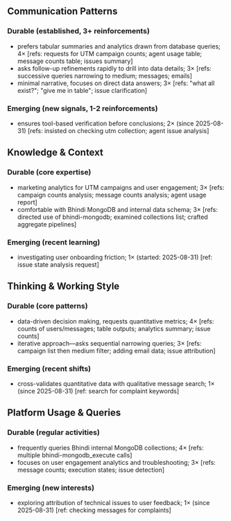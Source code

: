 ## Communication Patterns
### Durable (established, 3+ reinforcements)
- prefers tabular summaries and analytics drawn from database queries; 4× [refs: requests for UTM campaign counts; agent usage table; message counts table; issues summary]
- asks follow-up refinements rapidly to drill into data details; 3× [refs: successive queries narrowing to medium; messages; emails]
- minimal narrative, focuses on direct data answers; 3× [refs: "what all exist?"; "give me in table"; issue clarification]

### Emerging (new signals, 1-2 reinforcements)
- ensures tool-based verification before conclusions; 2× (since 2025-08-31) [refs: insisted on checking utm collection; agent issue analysis]

## Knowledge & Context
### Durable (core expertise)
- marketing analytics for UTM campaigns and user engagement; 3× [refs: campaign counts analysis; message counts analysis; agent usage report]
- comfortable with Bhindi MongoDB and internal data schema; 3× [refs: directed use of bhindi-mongodb; examined collections list; crafted aggregate pipelines]

### Emerging (recent learning)
- investigating user onboarding friction; 1× (started: 2025-08-31) [ref: issue state analysis request]

## Thinking & Working Style
### Durable (core patterns)
- data-driven decision making, requests quantitative metrics; 4× [refs: counts of users/messages; table outputs; analytics summary; issue counts]
- iterative approach—asks sequential narrowing queries; 3× [refs: campaign list then medium filter; adding email data; issue attribution]

### Emerging (recent shifts)
- cross-validates quantitative data with qualitative message search; 1× (since 2025-08-31) [ref: search for complaint keywords]

## Platform Usage & Queries
### Durable (regular activities)
- frequently queries Bhindi internal MongoDB collections; 4× [refs: multiple bhindi-mongodb_execute calls]
- focuses on user engagement analytics and troubleshooting; 3× [refs: message counts; execution states; issue detection]

### Emerging (new interests)
- exploring attribution of technical issues to user feedback; 1× (since 2025-08-31) [ref: checking messages for complaints]